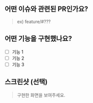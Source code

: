 ## 어떤 이슈와 관련된 PR인가요?
> ex) feature/#???


## 어떤 기능을 구현했나요?

- [ ] 기능 1
- [ ] 기능 2
- [ ] 기능 3

## 스크린샷 (선택)
> 구현한 화면을 보여주세요.